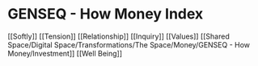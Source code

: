 # GENSEQ - How Money Index

[[Softly]]
[[Tension]]
[[Relationship]]
[[Inquiry]]
[[Values]]
[[Shared Space/Digital Space/Transformations/The Space/Money/GENSEQ - How Money/Investment]]
[[Well Being]]